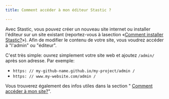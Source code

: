 ```yaml
---
title: Comment accéder à mon éditeur Stastic ?

---
```

Avec Stastic, vous pouvez créer un nouveau site internet ou installer l'éditeur sur un site existant (reportez-vous à lasection «[Comment installer Stastic?](/docs/fr/comment-installer-stastic)»).  Afin de modifier le contenu de votre site, vous voudrez accéder à "l'admin" ou "éditeur". 

C'est très simple: ouvrez simplement votre site web et ajoutez `/admin/` après son adresse. Par exemple: 

* `https: // my-github-name.github.io/my-project/admin /`
* `https: // www.my-website.com/admin /`

Vous trouverez également des infos utiles dans la section " [Comment accéder à mon site?](/docs/fr/comment-acceder-a-mon-site-web)".
